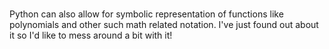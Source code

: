 #

Python can also allow for symbolic representation of functions like polynomials and other such math related notation. I've just found out about it so I'd like to mess around a bit with it!
